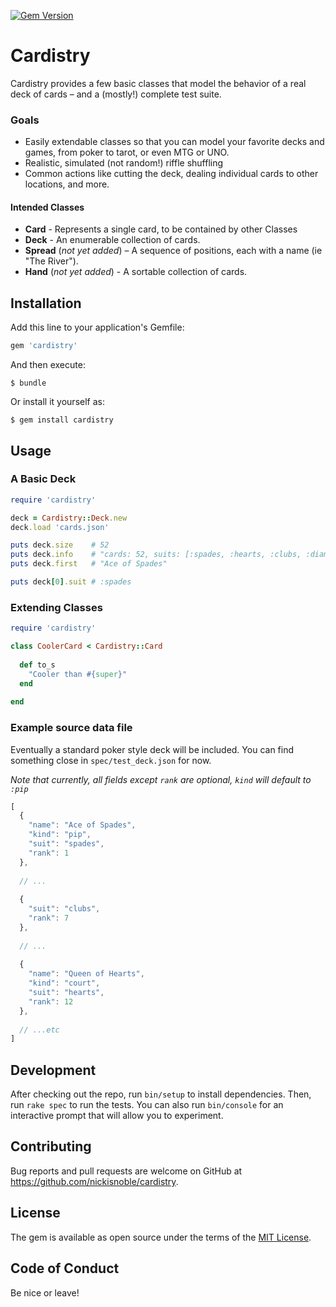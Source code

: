 [![Gem Version](https://badge.fury.io/rb/cardistry.svg)](https://badge.fury.io/rb/cardistry)

# Cardistry

Cardistry provides a few basic classes that model the behavior of a real deck of cards – and a (mostly!) complete test suite. 

### Goals

- Easily extendable classes so that you can model your favorite decks and games, from poker to tarot, or even MTG or UNO.
- Realistic, simulated (not random!) riffle shuffling
- Common actions like cutting the deck, dealing individual cards to other locations, and more.

#### Intended Classes
- **Card** - Represents a single card, to be contained by other Classes
- **Deck** - An enumerable collection of cards. 
- **Spread** (*not yet added*) – A sequence of positions, each with a name (ie "The River").
- **Hand** (*not yet added*) - A sortable collection of cards.
 
## Installation

Add this line to your application's Gemfile:

```ruby
gem 'cardistry'
```

And then execute:

    $ bundle

Or install it yourself as:

    $ gem install cardistry

## Usage

### A Basic Deck

```ruby
require 'cardistry'

deck = Cardistry::Deck.new
deck.load 'cards.json'

puts deck.size    # 52
puts deck.info    # "cards: 52, suits: [:spades, :hearts, :clubs, :diamonds]
puts deck.first   # "Ace of Spades"

puts deck[0].suit # :spades

```

### Extending Classes

```ruby
require 'cardistry'

class CoolerCard < Cardistry::Card
  
  def to_s
    "Cooler than #{super}"
  end
  
end

```

### Example source data file

Eventually a standard poker style deck will be included. You can find something close in `spec/test_deck.json` for now. 

*Note that currently, all fields except `rank` are optional, `kind` will default to `:pip`*

```js
[
  {
    "name": "Ace of Spades",
    "kind": "pip",
    "suit": "spades",
    "rank": 1
  },
  
  // ...
  
  {
    "suit": "clubs",
    "rank": 7
  },
  
  // ...
  
  {
    "name": "Queen of Hearts",
    "kind": "court",
    "suit": "hearts",
    "rank": 12
  },
  
  // ...etc
]
```


## Development

After checking out the repo, run `bin/setup` to install dependencies. Then, run `rake spec` to run the tests. You can also run `bin/console` for an interactive prompt that will allow you to experiment.

## Contributing

Bug reports and pull requests are welcome on GitHub at https://github.com/nickisnoble/cardistry. 

## License

The gem is available as open source under the terms of the [MIT License](https://opensource.org/licenses/MIT).

## Code of Conduct

Be nice or leave!
